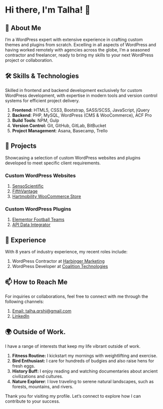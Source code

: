 # Hi there, I'm Talha! 👋

## 🧑 About Me
I’m a WordPress expert with extensive experience in crafting custom themes and plugins from scratch. Excelling in all aspects of WordPress and having worked remotely with agencies across the globe, I’m a seasoned contractor and freelancer, ready to bring my skills to your next WordPress project or collaboration.

## 🛠️ Skills & Technologies
Skilled in frontend and backend development exclusively for custom WordPress development, with expertise in modern tools and version control systems for efficient project delivery.

1. **Frontend:** HTML5, CSS3, Bootstrap, SASS/SCSS, JavaScript, jQuery
2. **Backend**: PHP, MySQL, WordPress (CMS & WooCommerce), ACF Pro
3. **Build Tools**: NPM, Gulp
4. **Version Control:** Git, GitHub, GitLab, BitBucket
5. **Project Management**: Asana, Basecamp, Trello

## 🚀 Projects
Showcasing a selection of custom WordPress websites and plugins developed to meet specific client requirements.

### Custom WordPress Websites
1. [SensoScientific](https://www.sensoscientific.com/)
2. [FifthVantage](https://fifthvantage.com/)
3. [Hartmobility WooCommerce Store](https://hartmobility.com/)

### Custom WordPress Plugins
1. [Elementor Football Teams](https://github.com/talhaQ96/elementor-football-teams)
2. [API Data Integrator](https://github.com/talhaQ96/API-Data-Integrator)

## 🌟 Experience
With 8 years of industry experience, my recent roles include:

1.  WordPress Contractor at [Harbinger Marketing](https://harbingermarketing.com/)
2. WordPress Developer at [Coalition Technologies](https://coalitiontechnologies.com/)

## 📫 How to Reach Me
For inquiries or collaborations, feel free to connect with me through the following channels:

1. [Email: talha.qrshi@gmail.com](mailto:talha.qrshi@gmail.com)
2. [LinkedIn](https://www.linkedin.com/in/talhaaqureshi/)

## 🌍 Outside of Work.

I have a range of interests that keep my life vibrant outside of work.

1. **Fitness Routine:** I kickstart my mornings with weightlifting and exercise.
2. **Bird Enthusiast:** I care for hundreds of budgies and also raise hens for fresh eggs.
3. **History Buff:** I enjoy reading and watching documentaries about ancient civilizations and cultures.
4. **Nature Explorer**: I love traveling to serene natural landscapes, such as forests, mountains, and rivers.

Thank you for visiting my profile. Let’s connect to explore how I can contribute to your success.
